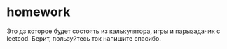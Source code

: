 # homework
Это дз которое будет состоять из калькулятора, игры и парызадачик с leetcod. Берит, пользуйтесь ток напишите спасибо.
